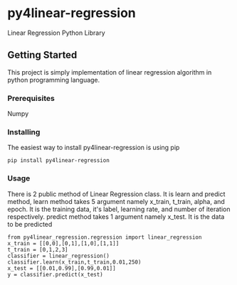 # py4linear-regression

Linear Regression Python Library

## Getting Started

This project is simply implementation of linear regression algorithm in python programming language.

### Prerequisites

Numpy


### Installing

The easiest way to install py4linear-regression is using pip

```
pip install py4linear-regression
```

### Usage
There is 2 public method of Linear Regression class. It is learn and predict method, learn method takes 5 argument namely x_train, t_train, alpha, and epoch. It is the training data, it's label, learning rate, and number of iteration respectively. predict method takes 1 argument namely x_test. It is the data to be predicted
```
from py4linear_regression.regression import linear_regression
x_train = [[0,0],[0,1],[1,0],[1,1]]
t_train = [0,1,2,3]
classifier = linear_regression()
classifier.learn(x_train,t_train,0.01,250)
x_test = [[0.01,0.99],[0.99,0.01]]
y = classifier.predict(x_test)
```
